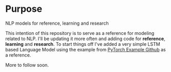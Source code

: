 # Purpose
NLP models for reference, learning and research

This intention of this repository is to serve as a reference for modeling related to NLP. I'll be updating it more often and adding code for **reference**, **learning** and **research**. To start things off I've added a very simple LSTM based Language Model using the example from [PyTorch Example Github](https://github.com/pytorch/examples/tree/master/word_language_model) as a reference. 

More to follow soon.
